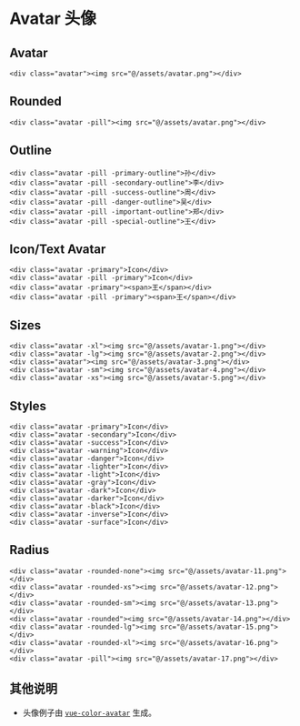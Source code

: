 # Avatar 头像

## Avatar

```html:example: flex gap-3
<div class="avatar"><img src="@/assets/avatar.png"></div>
```

## Rounded

```html:example: flex gap-3
<div class="avatar -pill"><img src="@/assets/avatar.png"></div>
```

## Outline

```html:example: flex gap-3
<div class="avatar -pill -primary-outline">孙</div>
<div class="avatar -pill -secondary-outline">李</div>
<div class="avatar -pill -success-outline">周</div>
<div class="avatar -pill -danger-outline">吴</div>
<div class="avatar -pill -important-outline">郑</div>
<div class="avatar -pill -special-outline">王</div>
```

## Icon/Text Avatar

```html:example: flex gap-3 items-end
<div class="avatar -primary">Icon</div>
<div class="avatar -pill -primary">Icon</div>
<div class="avatar -primary"><span>王</span></div>
<div class="avatar -pill -primary"><span>王</span></div>
```

## Sizes

```html:example: flex gap-3
<div class="avatar -xl"><img src="@/assets/avatar-1.png"></div>
<div class="avatar -lg"><img src="@/assets/avatar-2.png"></div>
<div class="avatar"><img src="@/assets/avatar-3.png"></div>
<div class="avatar -sm"><img src="@/assets/avatar-4.png"></div>
<div class="avatar -xs"><img src="@/assets/avatar-5.png"></div>
```

## Styles

```html:example: flex gap-3
<div class="avatar -primary">Icon</div>
<div class="avatar -secondary">Icon</div>
<div class="avatar -success">Icon</div>
<div class="avatar -warning">Icon</div>
<div class="avatar -danger">Icon</div>
<div class="avatar -lighter">Icon</div>
<div class="avatar -light">Icon</div>
<div class="avatar -gray">Icon</div>
<div class="avatar -dark">Icon</div>
<div class="avatar -darker">Icon</div>
<div class="avatar -black">Icon</div>
<div class="avatar -inverse">Icon</div>
<div class="avatar -surface">Icon</div>
```

## Radius

```html:example: flex gap-3
<div class="avatar -rounded-none"><img src="@/assets/avatar-11.png"></div>
<div class="avatar -rounded-xs"><img src="@/assets/avatar-12.png"></div>
<div class="avatar -rounded-sm"><img src="@/assets/avatar-13.png"></div>
<div class="avatar -rounded"><img src="@/assets/avatar-14.png"></div>
<div class="avatar -rounded-lg"><img src="@/assets/avatar-15.png"></div>
<div class="avatar -rounded-xl"><img src="@/assets/avatar-16.png"></div>
<div class="avatar -pill"><img src="@/assets/avatar-17.png"></div>
```

## 其他说明

* 头像例子由 [`vue-color-avatar`](https://github.com/Codennnn/vue-color-avatar) 生成。
